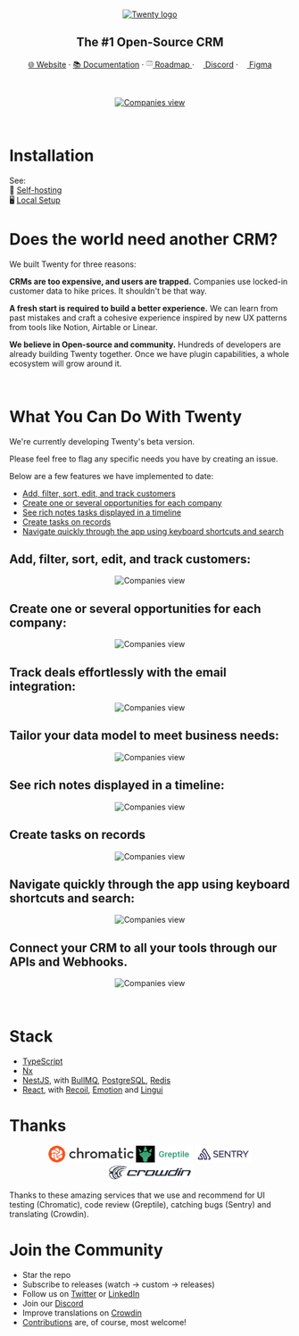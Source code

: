 
<br />
<p align="center">
  <a href="https://www.twenty.com">
    <img src="./packages/twenty-website/public/images/core/logo.svg" width="100px" alt="Twenty logo" />
  </a>
</p>

<h2 align="center" >The #1 Open-Source CRM </h2>

<p align="center"><a href="https://twenty.com">🌐 Website</a> · <a href="https://twenty.com/developers">📚 Documentation</a> · <a href="https://github.com/orgs/twentyhq/projects/1"><img src="./packages/twenty-website/public/images/readme/planner-icon.svg" width="12" height="12"/> Roadmap </a> · <a href="https://discord.gg/cx5n4Jzs57"><img src="./packages/twenty-website/public/images/readme/discord-icon.svg" width="12" height="12"/> Discord</a> · <a href="https://www.figma.com/file/xt8O9mFeLl46C5InWwoMrN/Twenty"><img src="./packages/twenty-website/public/images/readme/figma-icon.png"  width="12" height="12"/>  Figma</a></p>
<br />


<p align="center">
  <a href="https://www.twenty.com">
    <picture>
      <source media="(prefers-color-scheme: dark)" srcset="https://raw.githubusercontent.com/twentyhq/twenty/v0.12.0/packages/twenty-docs/static/img/preview-dark.png" />
      <source media="(prefers-color-scheme: light)" srcset="https://raw.githubusercontent.com/twentyhq/twenty/v0.12.0/packages/twenty-docs/static/img/preview-light.png" />
      <img src="./packages/twenty-docs/static/img/preview-light.png" alt="Companies view" />
    </picture>
  </a>
</p>

<br />

# Installation 

See:  
🚀 [Self-hosting](https://twenty.com/developers/section/self-hosting)  
🖥️ [Local Setup](https://twenty.com/developers/local-setup)  

# Does the world need another CRM?

We built Twenty for three reasons:

**CRMs are too expensive, and users are trapped.** Companies use locked-in customer data to hike prices. It shouldn't be that way.

**A fresh start is required to build a better experience.** We can learn from past mistakes and craft a cohesive experience inspired by new UX patterns from tools like Notion, Airtable or Linear.

**We believe in Open-source and community.** Hundreds of developers are already building Twenty together. Once we have plugin capabilities, a whole ecosystem will grow around it.

<br />

# What You Can Do With Twenty
We're currently developing Twenty's beta version.  

Please feel free to flag any specific needs you have by creating an issue.   

Below are a few features we have implemented to date:

+ [Add, filter, sort, edit, and track customers](#add-filter-sort-edit-and-track-customers)
+ [Create one or several opportunities for each company](#create-one-or-several-opportunities-for-each-company)
+ [See rich notes tasks displayed in a timeline](#see-rich-notes-tasks-displayed-in-a-timeline)
+ [Create tasks on records](#create-tasks-on-records)
+ [Navigate quickly through the app using keyboard shortcuts and search](#navigate-quickly-through-the-app-using-keyboard-shortcuts-and-search)


## Add, filter, sort, edit, and track customers:

<p align="center">
    <picture>
      <source media="(prefers-color-scheme: dark)" srcset="https://raw.githubusercontent.com/twentyhq/twenty/v0.12.0/packages/twenty-docs/static/img/index-dark.png" />
      <source media="(prefers-color-scheme: light)" srcset="https://raw.githubusercontent.com/twentyhq/twenty/v0.12.0/packages/twenty-docs/static/img/index-light.png" />
      <img src="./packages/twenty-docs/static/img/visualise-customer-light.png" alt="Companies view" />
    </picture>
</p>

## Create one or several opportunities for each company:

<p align="center">
    <picture>
      <source media="(prefers-color-scheme: dark)" srcset="https://raw.githubusercontent.com/twentyhq/twenty/v0.12.0/packages/twenty-docs/static/img/kanban-dark.png" />
      <source media="(prefers-color-scheme: light)" srcset="https://raw.githubusercontent.com/twentyhq/twenty/v0.12.0/packages/twenty-docs/static/img/kanban-light.png" />
      <img src="./packages/twenty-docs/static/img/follow-your-deals-light.png" alt="Companies view" />
    </picture>
</p>

## Track deals effortlessly with the email integration:

<p align="center">
    <picture>
      <source media="(prefers-color-scheme: dark)" srcset="https://raw.githubusercontent.com/twentyhq/twenty/v0.12.0/packages/twenty-docs/static/img/emails-dark.png" />
      <source media="(prefers-color-scheme: light)" srcset="https://raw.githubusercontent.com/twentyhq/twenty/v0.12.0/packages/twenty-docs/static/img/emails-light.png" />
      <img src="./packages/twenty-docs/static/img/rich-notes-light.png" alt="Companies view" />
    </picture>
</p>

## Tailor your data model to meet business needs:

<p align="center">
    <picture>
      <source media="(prefers-color-scheme: dark)" srcset="https://raw.githubusercontent.com/twentyhq/twenty/v0.12.0/packages/twenty-docs/static/img/data-dark.png" />
      <source media="(prefers-color-scheme: light)" srcset="https://raw.githubusercontent.com/twentyhq/twenty/v0.12.0/packages/twenty-docs/static/img/data-light.png" />
      <img src="./packages/twenty-docs/static/img/rich-notes-light.png" alt="Companies view" />
    </picture>
</p>

## See rich notes displayed in a timeline:

<p align="center">
    <picture>
      <source media="(prefers-color-scheme: dark)" srcset="https://raw.githubusercontent.com/twentyhq/twenty/v0.12.0/packages/twenty-docs/static/img/notes-dark.png" />
      <source media="(prefers-color-scheme: light)" srcset="https://raw.githubusercontent.com/twentyhq/twenty/v0.12.0/packages/twenty-docs/static/img/notes-light.png" />
      <img src="./packages/twenty-docs/static/img/rich-notes-light.png" alt="Companies view" />
    </picture>
</p>

## Create tasks on records

<p align="center">
    <picture>
      <source media="(prefers-color-scheme: dark)" srcset="https://raw.githubusercontent.com/twentyhq/twenty/v0.12.0/packages/twenty-docs/static/img/tasks-dark.png" />
      <source media="(prefers-color-scheme: light)" srcset="https://raw.githubusercontent.com/twentyhq/twenty/v0.12.0/packages/twenty-docs/static/img/tasks-light.png" />
      <img src="./packages/twenty-docs/static/img/create-tasks-light.png" alt="Companies view" />
    </picture>
</p>

## Navigate quickly through the app using keyboard shortcuts and search:

<p align="center">
    <picture>
      <source media="(prefers-color-scheme: dark)" srcset="https://raw.githubusercontent.com/twentyhq/twenty/v0.12.0/packages/twenty-docs/static/img/keyboard-dark.png" />
      <source media="(prefers-color-scheme: light)" srcset="https://raw.githubusercontent.com/twentyhq/twenty/v0.12.0/packages/twenty-docs/static/img/keyboard-light.png" />
      <img src="./packages/twenty-docs/static/img/shortcut-navigation-light.png" alt="Companies view" />
    </picture>
</p>

## Connect your CRM to all your tools through our APIs and Webhooks.

<p align="center">
    <picture>
      <source media="(prefers-color-scheme: dark)" srcset="https://raw.githubusercontent.com/twentyhq/twenty/v0.12.0/packages/twenty-docs/static/img/api-dark.png" />
      <source media="(prefers-color-scheme: light)" srcset="https://raw.githubusercontent.com/twentyhq/twenty/v0.12.0/packages/twenty-docs/static/img/api-light.png" />
      <img src="./packages/twenty-docs/static/img/shortcut-navigation-light.png" alt="Companies view" />
    </picture>
</p>


<br />

# Stack
- [TypeScript](https://www.typescriptlang.org/)
- [Nx](https://nx.dev/)
- [NestJS](https://nestjs.com/), with [BullMQ](https://bullmq.io/), [PostgreSQL](https://www.postgresql.org/), [Redis](https://redis.io/)
- [React](https://reactjs.org/), with [Recoil](https://recoiljs.org/), [Emotion](https://emotion.sh/) and [Lingui](https://lingui.dev/)



# Thanks

<p align="center">
  <a href="https://www.chromatic.com/"><img src="./packages/twenty-website/public/images/readme/chromatic.png" height="30" alt="Chromatic" /></a>
  <a href="https://greptile.com"><img src="./packages/twenty-website/public/images/readme/greptile.png" height="30" alt="Greptile" /></a>
  <a href="https://sentry.io/"><img src="./packages/twenty-website/public/images/readme/sentry.png" height="30" alt="Sentry" /></a>
  <a href="https://crowdin.com/"><img src="./packages/twenty-website/public/images/readme/crowdin.png" height="30" alt="Crowdin" /></a>
</p>

  Thanks to these amazing services that we use and recommend for UI testing (Chromatic), code review (Greptile), catching bugs (Sentry) and translating (Crowdin).


# Join the Community

- Star the repo
- Subscribe to releases (watch -> custom -> releases)
- Follow us on [Twitter](https://twitter.com/twentycrm) or [LinkedIn](https://www.linkedin.com/company/twenty/) 
- Join our [Discord](https://discord.gg/cx5n4Jzs57)
- Improve translations on [Crowdin](https://twenty.crowdin.com/twenty) 
- [Contributions](https://github.com/twentyhq/twenty/contribute) are, of course, most welcome! 




